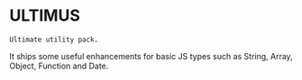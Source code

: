 # ULTIMUS

    Ultimate utility pack.

It ships some useful enhancements for basic JS types such as String, Array, Object, Function and Date.